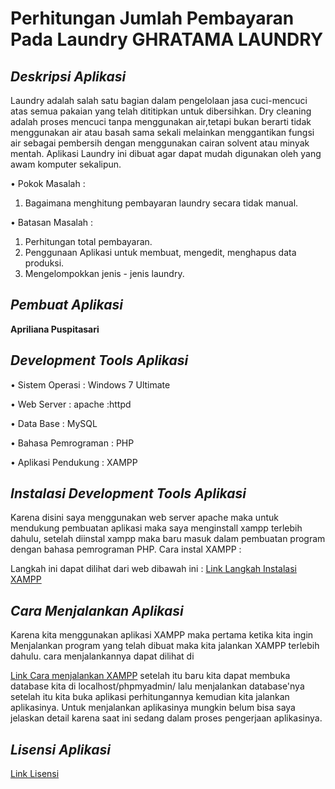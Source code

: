 # Perhitungan Jumlah Pembayaran Pada Laundry GHRATAMA LAUNDRY


***Deskripsi Aplikasi***
---

Laundry adalah salah satu bagian dalam pengelolaan jasa cuci-mencuci 
atas semua pakaian yang telah dititipkan untuk dibersihkan.
Dry cleaning adalah proses mencuci tanpa menggunakan air,tetapi bukan 
berarti tidak menggunakan air atau basah sama sekali melainkan 
menggantikan fungsi air sebagai pembersih dengan menggunakan cairan 
solvent atau minyak mentah.
Aplikasi Laundry ini dibuat agar dapat mudah digunakan oleh yang awam 
komputer sekalipun. 

• Pokok Masalah :
1. Bagaimana menghitung pembayaran laundry secara tidak manual.

• Batasan Masalah :
1. Perhitungan total pembayaran.
2. Penggunaan Aplikasi untuk membuat, mengedit, menghapus data produksi.
3. Mengelompokkan jenis - jenis laundry.


***Pembuat Aplikasi***
---

**Apriliana Puspitasari**


***Development Tools Aplikasi***
---

• Sistem Operasi     : Windows 7 Ultimate

• Web Server         : apache :httpd

• Data Base          : MySQL

• Bahasa Pemrograman : PHP

• Aplikasi Pendukung : XAMPP 



***Instalasi Development Tools Aplikasi***
---

Karena disini saya menggunakan web server apache maka untuk mendukung pembuatan
aplikasi maka saya menginstall xampp terlebih dahulu, setelah diinstal xampp 
maka baru masuk dalam pembuatan program dengan bahasa pemrograman PHP.
Cara instal XAMPP :

Langkah ini dapat dilihat dari web dibawah ini :
[Link Langkah Instalasi XAMPP](https://webhostmu.com/cara-instal-xampp/)


***Cara Menjalankan Aplikasi***
---

Karena kita menggunakan aplikasi XAMPP maka pertama ketika kita ingin Menjalankan
program yang telah dibuat maka kita jalankan XAMPP terlebih dahulu.
cara menjalankannya dapat dilihat di 

[Link Cara menjalankan XAMPP](https://webhostmu.com/cara-instal-xampp/)
setelah itu baru kita dapat membuka database kita di localhost/phpmyadmin/
lalu menjalankan database'nya setelah itu kita buka aplikasi perhitungannya 
kemudian kita jalankan aplikasinya. Untuk menjalankan aplikasinya mungkin
belum bisa saya jelaskan detail karena saat ini sedang dalam proses 
pengerjaan aplikasinya.


***Lisensi Aplikasi***
---

[Link Lisensi](https://id.wikipedia.org/wiki/XAMPP)